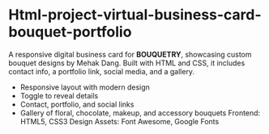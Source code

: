 # Html-project-virtual-business-card-bouquet-portfolio
A responsive digital business card for **BOUQUETRY**, showcasing custom bouquet designs by Mehak Dang. Built with HTML and CSS, it includes contact info, a portfolio link, social media, and a gallery.
- Responsive layout with modern design  
- Toggle to reveal details  
- Contact, portfolio, and social links
-  Gallery of floral, chocolate, makeup, and accessory bouquets
Frontend: HTML5, CSS3
Design Assets: Font Awesome, Google Fonts 
